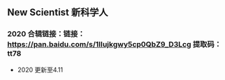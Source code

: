 ## New Scientist 新科学人

### 2020 合辑链接：链接：https://pan.baidu.com/s/1lIujkgwy5cp0QbZ9_D3Lcg 提取码：tt78

- 2020 更新至4.11
